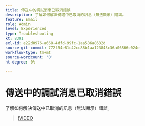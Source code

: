 ```yaml
---
title: 傳送中的調試消息已取消錯誤
description: 了解如何解決傳送中已取消的訊息（無法顯示）錯誤。
feature: Email
role: Admin
level: Experienced
type: Troubleshooting
kt: 8391
exl-id: e22d0976-a668-4dfd-99fc-1aa586a8632d
source-git-commit: 772f54e81c42cc88b1aa123843c36a06866c024e
workflow-type: tm+mt
source-wordcount: '0'
ht-degree: 0%

---
```


# 傳送中的調試消息已取消錯誤

了解如何解決傳送中已取消的訊息（無法顯示）錯誤。

>[!VIDEO](https://video.tv.adobe.com/v/335895?quality=12)

